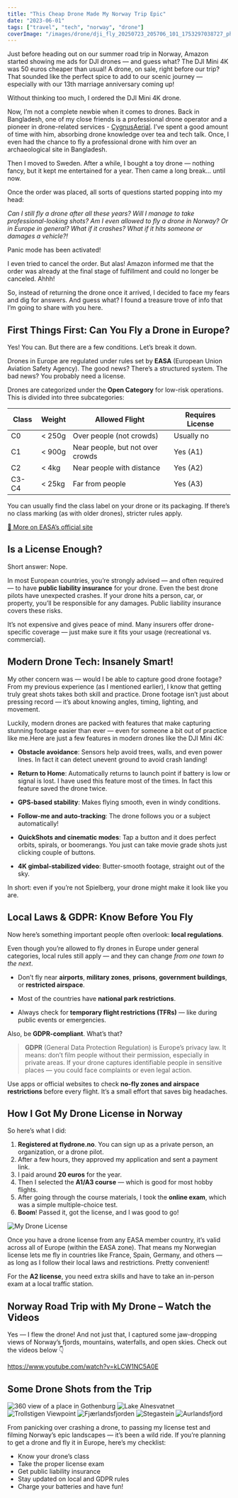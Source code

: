 ```yaml
---
title: "This Cheap Drone Made My Norway Trip Epic"
date: "2023-06-01"
tags: ["travel", "tech", "norway", "drone"]
coverImage: "/images/drone/dji_fly_20250723_205706_101_1753297038727_photo_optimized-1024x576.jpeg"
---
```


Just before heading out on our summer road trip in Norway, Amazon started showing me ads for DJI drones — and guess what? The DJI Mini 4K was 50 euros cheaper than usual! A drone, on sale, right before our trip? That sounded like the perfect spice to add to our scenic journey — especially with our 13th marriage anniversary coming up!

Without thinking too much, I ordered the DJI Mini 4K drone.

Now, I’m not a complete newbie when it comes to drones. Back in Bangladesh, one of my close friends is a professional drone operator and a pioneer in drone-related services - [CygnusAerial](https://cygnusaerial.com/). I’ve spent a good amount of time with him, absorbing drone knowledge over tea and tech talk. Once, I even had the chance to fly a professional drone with him over an archaeological site in Bangladesh.

Then I moved to Sweden. After a while, I bought a toy drone — nothing fancy, but it kept me entertained for a year. Then came a long break… until now.

Once the order was placed, all sorts of questions started popping into my head:

*Can I still fly a drone after all these years? Will I manage to take professional-looking shots? Am I even allowed to fly a drone in Norway? Or in Europe in general? What if it crashes? What if it hits someone or damages a vehicle?!*

Panic mode has been activated!

I even tried to cancel the order. But alas! Amazon informed me that the order was already at the final stage of fulfillment and could no longer be canceled. Ahhh!

So, instead of returning the drone once it arrived, I decided to face my fears and dig for answers. And guess what? I found a treasure trove of info that I’m going to share with you here.

## First Things First: Can You Fly a Drone in Europe?

Yes! You can. But there are a few conditions. Let’s break it down.

Drones in Europe are regulated under rules set by **EASA** (European Union Aviation Safety Agency). The good news? There’s a structured system. The bad news? You probably need a license.

Drones are categorized under the **Open Category** for low-risk operations. This is divided into three subcategories:

| Class | Weight | Allowed Flight                   | Requires License |
| - | - | - | - |
| C0    | < 250g | Over people (not crowds)         | Usually no       |
| C1    | < 900g | Near people, but not over crowds | Yes (A1)         |
| C2    | < 4kg  | Near people with distance        | Yes (A2)         |
| C3-C4 | < 25kg | Far from people                  | Yes (A3)         |

You can usually find the class label on your drone or its packaging. If there’s no class marking (as with older drones), stricter rules apply.

[🔗 More on EASA’s official site](https://www.easa.europa.eu/en/domains/drones-air-mobility/operating-drone/open-category-low-risk-civil-drones)

## Is a License Enough?

Short answer: Nope.

In most European countries, you’re strongly advised — and often required — to have **public liability insurance** for your drone. Even the best drone pilots have unexpected crashes. If your drone hits a person, car, or property, you’ll be responsible for any damages. Public liability insurance covers these risks.

It’s not expensive and gives peace of mind. Many insurers offer drone-specific coverage — just make sure it fits your usage (recreational vs. commercial).

## Modern Drone Tech: Insanely Smart!

My other concern was — would I be able to capture good drone footage? From my previous experience (as I mentioned earlier), I know that getting truly great shots takes both skill and practice. Drone footage isn’t just about pressing record — it’s about knowing angles, timing, lighting, and movement.

Luckily, modern drones are packed with features that make capturing stunning footage easier than ever — even for someone a bit out of practice like me.Here are just a few features in modern drones like the DJI Mini 4K:

* **Obstacle avoidance**: Sensors help avoid trees, walls, and even power lines. In fact it can detect unevent ground to avoid crash landing!

* **Return to Home**: Automatically returns to launch point if battery is low or signal is lost. I have used this feature most of the times. In fact this feature saved the drone twice.

* **GPS-based stability**: Makes flying smooth, even in windy conditions.

* **Follow-me and auto-tracking**: The drone follows you or a subject automatically!

* **QuickShots and cinematic modes**: Tap a button and it does perfect orbits, spirals, or boomerangs. You just can take movie grade shots just clicking couple of buttons.

* **4K gimbal-stabilized video**: Butter-smooth footage, straight out of the sky.

In short: even if you’re not Spielberg, your drone might make it look like you are.

## Local Laws & GDPR: Know Before You Fly

Now here’s something important people often overlook: **local regulations**.

Even though you’re allowed to fly drones in Europe under general categories, local rules still apply — and they can change *from one town to the next*.

* Don’t fly near **airports**, **military zones**, **prisons**, **government buildings**, or **restricted airspace**.

* Most of the countries have **national park restrictions**.

* Always check for **temporary flight restrictions (TFRs)** — like during public events or emergencies.

Also, be **GDPR-compliant**. What’s that?

> **GDPR** (General Data Protection Regulation) is Europe’s privacy law. It means: don’t film people without their permission, especially in private areas. If your drone captures identifiable people in sensitive places — you could face complaints or even legal action.

Use apps or official websites to check **no-fly zones and airspace restrictions** before every flight. It’s a small effort that saves big headaches.

## How I Got My Drone License in Norway

So here’s what I did:

1. **Registered at flydrone.no**. You can sign up as a private person, an organization, or a drone pilot.
2. After a few hours, they approved my application and sent a payment link.
3. I paid around **20 euros** for the year.
4. Then I selected the **A1/A3 course** — which is good for most hobby flights.
5. After going through the course materials, I took the **online exam**, which was a simple multiple-choice test.
6. **Boom**! Passed it, got the license, and I was good to go!

![My Drone License](/images/drone/license.jpeg)

Once you have a drone license from any EASA member country, it’s valid across all of Europe (within the EASA zone). That means my Norwegian license lets me fly in countries like France, Spain, Germany, and others — as long as I follow their local laws and restrictions. Pretty convenient!

For the **A2 license**, you need extra skills and have to take an in-person exam at a local traffic station.

## Norway Road Trip with My Drone – Watch the Videos

Yes — I flew the drone! And not just that, I captured some jaw-dropping views of Norway’s fjords, mountains, waterfalls, and open skies. Check out the videos below 👇

https://www.youtube.com/watch?v=kLCW1NC5A0E

## Some Drone Shots from the Trip

<!--gallery-->
![360 view of a place in Gothenburg](/images/drone/dji_fly_20250719_161840_7_1752935216475_pano_optimized-1024x512.jpeg)
![Lake Alnesvatnet](/images/drone/dji_fly_20250721_110344_37_1753088819359_photo_optimized-1024x576.jpeg)
![Trollstigen Viewpoint](/images/drone/dji_fly_20250721_110720_43_1753088872924_photo_optimized-1024x576.jpeg)
![Fjærlandsfjorden](/images/drone/dji_fly_20250723_205706_101_1753297038727_photo_optimized-1024x576.jpeg)
![Stegastein](/images/drone/dji_fly_20250724_164808_115_1753368576136_photo_optimized-1024x576.jpeg)
![Aurlandsfjord](/images/drone/dji_fly_20250724_164956_119_1753368638202_photo_optimized-1024x576.jpeg)
<!--gallery-->

From panicking over crashing a drone, to passing my license test and filming Norway’s epic landscapes — it’s been a wild ride. If you’re planning to get a drone and fly it in Europe, here’s my checklist:

* Know your drone’s class
* Take the proper license exam
* Get public liability insurance
* Stay updated on local and GDPR rules
* Charge your batteries and have fun!
